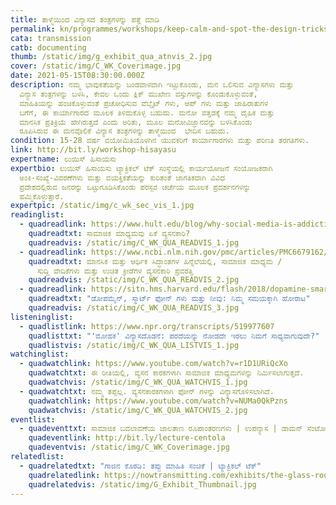 ```yaml
---
title: ತಾಳ್ಮೆಯಿಂದ ವಿನ್ಯಾಸದ ತಂತ್ರಗಳನ್ನು ಪತ್ತೆ ಮಾಡಿ
permalink: kn/programmes/workshops/keep-calm-and-spot-the-design-tricks/
cata: transmission
catb: documenting
thumb: /static/img/g_exhibit_qua_atnvis_2.jpg
cover: /static/img/C_WK_Coverimage.jpg
date: 2021-05-15T08:30:00.000Z
description: ನಮ್ಮ ಭಾವುಕತೆಯನ್ನು ಬಂಡವಾಳವಾಗಿ ಇಟ್ಟುಕೊಂಡು, ಮನ ಒಲಿಸುವ ವಿನ್ಯಾಸಗಳು ಮತ್ತು
  ವಿನ್ಯಾಸ ತಂತ್ರಗಳನ್ನು ಬಳಸಿ, ಕೇವಲ ಒಂದು ಕ್ಲಿಕ್‌ ಮುಖೇಣ ವಸ್ತುಗಳನ್ನು ಕೊಂಡುಕೊಳ್ಳುವಂತೆ,
  ಮಾಹಿತಿಯನ್ನು ಹಂಚಿಕೊಳ್ಳುವಂತೆ ಪ್ರಚೋಧಿಸುವ ವೆಬ್ಸೈಟ್‌ ಗಳು, ಆಪ್‌ ಗಳು ಮತ್ತು ಜಾಹಿರಾತುಗಳ
  ಬಗೆಗೆ, ಈ ಕಾರ್ಯಾಗಾರದ ಮೂಲಕ ತಿಳಿದುಕೊಳ್ಳ ಬಹುದು. ಮನೋ ವತ್ತಡಕ್ಕೆ ನಮ್ಮ ದೈಹಿಕ ಮತ್ತು
  ಮಾನಸಿಕ ಪ್ರತಿಕ್ರಿಯೆ ಹೇಗಿರುತ್ತದೆ ಎಂದು ಅರಿತು, ಮೂಲ ಮನೋವಿಜ್ಞಾನವನ್ನು ಬಳಸಿಕೊಂಡು 
  ರೂಪಿಸಿರುವ ಈ ಮನವೊಲಿಕೆ ವಿನ್ಯಾಸ ತಂತ್ರಗಳನ್ನು ತಾಳ್ಮೆಯಿಂದ  ಭೇದಿಸ ಬಹುದು.
condition: 15-28 ವರ್ಷ ವಯೋಮಿತಿಯೊಳಗಿನ ಯುವಕರಿಗೆ ಕಾರ್ಯಾಗಾರಗಳು ಮತ್ತು ಪರಿಣತಿ ತರಗತಿಗಳು.
link: http://bit.ly/workshop-hisayasu
expertname: ಲುಯಿಸ್ ಹಿಸಾಯಸು
expertbio: ಲುಯಿಸ್ ಹಿಸಾಯಸು ಟ್ಯಾಕ್ಟಿಕಲ್‌ ಟೆಕ್‌ ಸಂಸ್ಥೆಯಲ್ಲಿ ಕಾರ್ಯಯೋಜನೆ ಸಂಯೋಜಕರಾಗಿ
  ಅಂಕಿ-ಸಂಖ್ಯೆ-ವಿವರಣೆಗಳು ಮತ್ತು ವಯಕ್ತಿಕತೆಯನ್ನು ಕುರಿತಂತೆ ಜಾಗತಿಕವಾಗಿ ವಿವಿಧ
  ಪ್ರದೇಶದಲ್ಲಿರುವ ಜನರನ್ನು ಒಟ್ಟುಗೂಡಿಸಿಕೊಂಡು ಪರಸ್ಪರ ಚರ್ಚೆಯ ಮೂಲಕ ಪ್ರದರ್ಶನಗಳನ್ನು
  ಹಮ್ಮಿಕೊಳ್ಳುತ್ತಾರೆ.
expertpic: /static/img/c_wk_sec_vis_1.jpg
readinglist:
  - quadreadlink: https://www.hult.edu/blog/why-social-media-is-addictive/
    quadreadtxt: ಸಾಮಾಜಿಕ ಮಾಧ್ಯಮವು ಏಕೆ ವ್ಯಸನಕಾರಿ?
    quadreadvis: /static/img/C_WK_QUA_READVIS_1.jpg
  - quadreadlink: https://www.ncbi.nlm.nih.gov/pmc/articles/PMC6679162/
    quadreadtxt: ಮಾನಸಿಕ ಮತ್ತು ಆರ್ಥಿಕ ಸಿದ್ಧಾಂತಗಳ ಹಿನ್ನೆಲೆಯಲ್ಲಿ, ಸಾಮಾಜಿಕ ಮಾಧ್ಯಮ /
      ಸುದ್ದಿ ವೇದಿಕೆಗಳು ಮತ್ತು ಉಚಿತ ಕ್ರೀಡೆಗಳ ವ್ಯಸನಕಾರಿ ಪ್ರವರತ್ತಿ
    quadreadvis: /static/img/C_WK_QUA_READVIS_2.jpg
  - quadreadlink: https://sitn.hms.harvard.edu/flash/2018/dopamine-smartphones-battle-time/
    quadreadtxt: "ಡೋಪಮೈನ್‌, ಸ್ಮಾರ್ಟ್‌ ಫೋನ್‌ ಗಳು ಮತ್ತು ನೀವು: ನಿಮ್ಮ ಸಮಯಕ್ಕಾಗಿ ಹೋರಾಟ"
    quadreadvis: /static/img/C_WK_QUA_READVIS_3.jpg
listeninglist:
  - quadlistlink: https://www.npr.org/transcripts/519977607
    quadlisttxt: "'ಮೋಹಕ' ವಿನ್ಯಾಸದೊಡನೆ: ಪರದೆಯನ್ನು ನೋಡದೇ ಇರಲು ನಿಮಗೆ ಸಾಧ್ಯವಾಗುವುದೇ?"
    quadlistvis: /static/img/C_WK_QUA_LISTVIS_1.jpg
watchinglist:
  - quadwatchlink: https://www.youtube.com/watch?v=r1D1URiQcXo
    quadwatchtxt: ಈ ರೀತಿಯಲ್ಲಿ, ವ್ಯಸನ ಕಾರಕಗಳಾಗಿ ಸಾಮಾಜಿಕ ಮಾಧ್ಯಮಗಳನ್ನು ನಿರ್ಮಿಸಲಾಗುತ್ತದೆ.
    quadwatchvis: /static/img/C_WK_QUA_WATCHVIS_1.jpg
  - quadwatchtxt: ನಮ್ಮ ತಪ್ಪಲ್ಲ. ವ್ಯಸನಕಾರಕಗಳಾಗಿ ಫೋನ್ ಗಳನ್ನು ವಿನ್ಯಾಸಗೊಳಿಸಲಾಗಿದೆ.
    quadwatchlink: https://www.youtube.com/watch?v=NUMa0QkPzns
    quadwatchvis: /static/img/C_WK_QUA_WATCHVIS_2.jpg
eventlist:
  - quadeventtxt: ಸಾಮಾಜಿಕ ಬದಲಾವಣೆಯ ಜಾಲತಾಣ ರೂಪಾಂತರಣಗಳು | ಉಪನ್ಯಾಸ | ಡಾಮನ್‌ ಸೆಂಟೋಲಾ
    quadeventlink: http://bit.ly/lecture-centola
    quadeventvis: /static/img/C_WK_Coverimage.jpg
relatedlist:
  - quadrelatedtxt: "ಗಾಜಿನ ಕೊಠಡಿ: ತಪ್ಪು ಮಾಹಿತಿ ಸಂಚಿಕೆ | ಟ್ಯಾಕ್ಟಿಕಲ್‌ ಟೆಕ್"
    quadrelatedlink: https://nowtransmitting.com/exhibits/the-glass-room/
    quadrelatedvis: /static/img/G_Exhibit_Thumbnail.jpg
---
```

